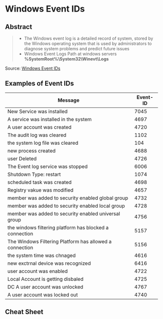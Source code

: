 
Windows Event IDs 
=================

Abstract 
---------

> * The Windows event log is a detailed record of system, stored by the Windows operating system that is used by administrators to diagnose system problems and predict future issues 
> * Windows Event Logs Path at windows servers **%SystemRoot%\System32\Winevt\Logs**


Source: <a href='https://docs.microsoft.com/en-us/windows-server/identity/ad-ds/plan/appendix-l--events-to-monitor' target='_blank'>Windows Event IDs</a> 


Examples of Event IDs
--------------

| Message | Event-ID |
|--|--|
| New Service was installed  | 7045 |
| A service was installed in the system  | 4697 |
| A user account was created | 4720 |
| The audit log was cleared | 1102 |
| the system log file was cleared | 104 |
| new process created | 4688 |
| user Deleted | 4726 |
| The Event log service was stopped |6006 |
| Shutdown Type: restart | 1074 |
| scheduled task was created | 4698 |
| Registry vakue was modified | 4657 |
| member was added to security enabled global group | 4732 |
| member was added to security enabled local group | 4728 |
| member was added to security enabled universal group | 4756 |
| the windows filtering platform has blocked a connection | 5157 |
| The Windows Filtering Platform has allowed a connection | 5156 |
| the system time was chnaged | 4616 |
| new exctrnal device was recognized | 6416 |
|user account was enabled | 4722 |
|Local Account is getting disbaled |4725|
|DC A user account was unlocked | 4767 |
| A user account was locked out | 4740| 



Cheat Sheet 
-----------
